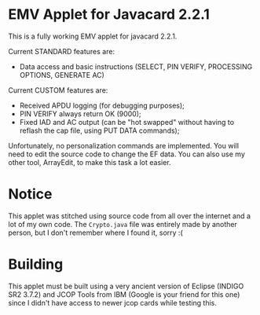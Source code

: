 # EMV Applet for Javacard 2.2.1

This is a fully working EMV applet for javacard 2.2.1.

Current STANDARD features are:
- Data access and basic instructions (SELECT, PIN VERIFY, PROCESSING OPTIONS, GENERATE AC)

Current CUSTOM features are:
- Received APDU logging (for debugging purposes);
- PIN VERIFY always return OK (9000);
- Fixed IAD and AC output (can be "hot swapped" without having to reflash the cap file, using PUT DATA commands);

Unfortunately, no personalization commands are implemented. You will need to edit the source code to change the EF data. You can also use my other tool, ArrayEdit, to make this task a lot easier.

# Notice

This applet was stitched using source code from all over the internet and a lot of my own code. The `Crypto.java` file was entirely made by another person, but I don't remember where I found it, sorry :(

# Building

This applet must be built using a very ancient version of Eclipse (INDIGO SR2 3.7.2) and JCOP Tools from IBM (Google is your friend for this one) since I didn't have access to newer jcop cards while testing this.